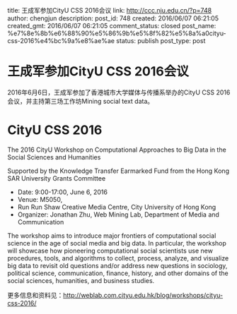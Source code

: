 title: 王成军参加CityU CSS 2016会议
link: http://ccc.nju.edu.cn/?p=748
author: chengjun
description: 
post_id: 748
created: 2016/06/07 06:21:05
created_gmt: 2016/06/07 06:21:05
comment_status: closed
post_name: %e7%8e%8b%e6%88%90%e5%86%9b%e5%8f%82%e5%8a%a0cityu-css-2016%e4%bc%9a%e8%ae%ae
status: publish
post_type: post

# 王成军参加CityU CSS 2016会议

2016年6月6日，王成军参加了香港城市大学媒体与传播系举办的CityU CSS 2016会议，并主持第三场工作坊Mining social text data。

# CityU CSS 2016

The 2016 CityU Workshop on Computational Approaches to Big Data in the Social Sciences and Humanities

Supported by the Knowledge Transfer Earmarked Fund from the Hong Kong SAR University Grants Committee

  * Date: 9:00-17:00, June 6, 2016 
  * Venue: M5050,
  * Run Run Shaw Creative Media Centre, City University of Hong Kong
  * Organizer: Jonathan Zhu, Web Mining Lab, Department of Media and Communication

The workshop aims to introduce major frontiers of computational social science in the age of social media and big data. In particular, the workshop will showcase how pioneering computational social scientists use new procedures, tools, and algorithms to collect, process, analyze, and visualize big data to revisit old questions and/or address new questions in sociology, political science, communication, finance, history, and other domains of the social sciences, humanities, and business studies.

更多信息和资料见：http://weblab.com.cityu.edu.hk/blog/workshops/cityu-css-2016/